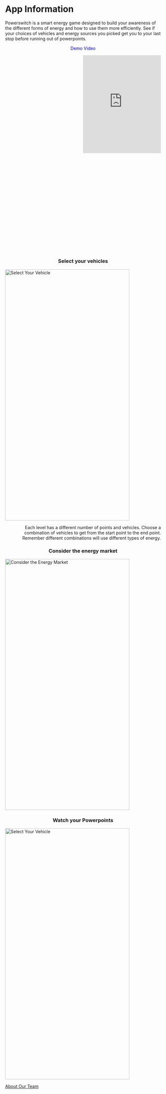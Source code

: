 # App Information
<p>
  Powerswitch is a smart energy game designed to build your awareness of the different forms of energy and how to use them more efficiently. See if your choices of vehicles and energy sources you picked get you to your last stop before running out of powerpoints. 
</p>

<p align="center">
  <span style="color:blue"> Demo Video </span> 
</p>

<div style="padding:125.32% 0 0 0;position:relative;"><iframe src="https://player.vimeo.com/video/266429583" style="position:absolute;top:0;left:50%;width:50%;height:50%;" frameborder="0" webkitallowfullscreen mozallowfullscreen allowfullscreen></iframe></div><script src="https://player.vimeo.com/api/player.js"></script>

<h3 align="center">
  Select your vehicles
</h3>
<img style="width: 402px; height: 810px;" align="center" alt="Select Your Vehicle" title="Keyart-web" src="https://user-images.githubusercontent.com/18518060/39225009-171978ee-4818-11e8-8698-18b1ae6e0e8d.png">
<p align="right">
  Each level has a different number of points and vehicles. Choose a combination of vehicles to get from the start point to the end point. Remember different combinations will use different types of energy.
</p>

<h3 align="center">
  Consider the energy market
</h3>
<img style="width: 402px; height: 810px;" align = "center" alt="Consider the Energy Market" title="Keyart-web" src="https://user-images.githubusercontent.com/18518060/39225015-196980d0-4818-11e8-91d1-c61ae381eb60.png">

<h3 align="center">
  Watch your Powerpoints
</h3>
<img style="width: 402px; height: 810px;" align = "center" alt="Select Your Vehicle" title="Keyart-web" src="https://user-images.githubusercontent.com/18518060/39225017-1bf9008c-4818-11e8-9865-1f62c78355e6.png">

<a href="https://sccapstone.github.io/PowerSwitchCoders/about" title="About Page"> About Our Team </a>
